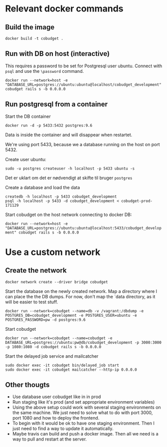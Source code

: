 # Relevant docker commands

## Build the image

`docker build -t cobudget .`

## Run with DB on host (interactive)

This requires a password to be set for Postgresql user ubuntu. Connect with `psql` and use the `\password` command.

`docker run --network=host -e "DATABASE_URL=postgres://ubuntu:ubuntu@localhost/cobudget_development" cobudget rails s -b 0.0.0.0`

## Run postgresql from a container

Start the DB container

`docker run -d -p 5433:5432 postgres:9.6` 

Data is inside the container and will disappear when restartet. 

We're using port 5433, because we a database running on the host on port 5432.

Create user ubuntu:

`sudo -u postgres createuser -h localhost -p 5433 ubuntu -s`

Det er uklart om det er nødvendigt at skifte til bruger `postgres`

Create a database and load the data

```
createdb -h localhost -p 5433 cobudget_development
psql -h localhost -p 5433 -d cobudget_development < cobudget-prod-171129
```

Start cobudget on the host network connecting to docker DB:

`docker run --network=host -e "DATABASE_URL=postgres://ubuntu:ubuntu@localhost:5433/cobudget_development" cobudget rails s -b 0.0.0.0`

# Use a custom network

## Create the network

`docker network create --driver bridge cobudget`

Start the database on the newly created network. Map a directory where I can place the the DB dumps. For now, don't map the `data directory, as it will be easier to test stuff.

`docker run --network=cobudget --name=db -v /vagrant:/dbdump -e POSTGRES_DB=cobudget_development -e POSTGRES_USER=ubuntu -e POSTGRES_PASSWORD=pw -d postgres:9.6` 

Start cobudget

`docker run --network=cobudget --name=cobudget -e DATABASE_URL=postgres://ubuntu:pw@db/cobudget_development -p 3000:3000 -p 1080:1080 -d cobudget rails s -b 0.0.0.0`

Start the delayed job service and mailcatcher

```
sudo docker exec -it cobudget bin/delayed_job start
sudo docker exec -it cobudget mailcatcher --http-ip 0.0.0.0
```

## Other thougts

* Use database user cobudget like in in prod
* Run staging like it's prod (and set appropriate environment variables)
* Using the above setup could work with several staging environments on the same machine. We just need to solve what to do with port 3000, port 1080 and how to deploy the frontend.
* To begin with it would be ok to have one staging environment. Then I just need to find a way to update it automatically.
* Maybe travis can build and push a docker image. Then all we need is a way to pull and restart at the server.

